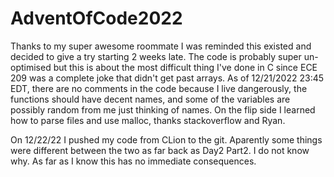 # AdventOfCode2022
Thanks to my super awesome roommate I was reminded this existed and decided to give a try starting 2 weeks late. 
The code is probably super un-optimised but this is about the most difficult thing I've done in C since ECE 209 was a complete joke that didn't get past arrays.
As of 12/21/2022 23:45 EDT, there are no comments in the code because I live dangerously, the functions should have decent names, and some of the variables are possibly random from me just thinking of names.
On the flip side I learned how to parse files and use malloc, thanks stackoverflow and Ryan. 

On 12/22/22 I pushed my code from CLion to the git. Aparently some things were different between the two as far back as Day2 Part2. I do not know why. As far as I know this has no immediate consequences.
